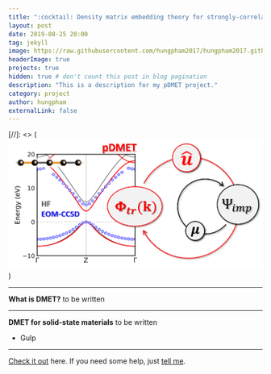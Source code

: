 ```yaml
---
title: ":cocktail: Density matrix embedding theory for strongly-correlated materials"
layout: post
date: 2019-08-25 20:00
tag: jekyll
image: https://raw.githubusercontent.com/hungpham2017/hungpham2017.github.io/master/assets/images/DMET.png
headerImage: true
projects: true
hidden: true # don't count this post in blog pagination
description: "This is a description for my pDMET project."
category: project
author: hungpham
externalLink: false
---
```


[//]: <> (![Screenshot](https://raw.githubusercontent.com/hungpham2017/hungpham2017.github.io/master/assets/images/pDMET_screenshot.png))


---
**What is DMET?**
to be written


---
**DMET for solid-state materials**
to be written
- Gulp

---

[Check it out](https://github.com/hungpham2017/pDMET/) here.
If you need some help, just [tell me](https://github.com/hungpham2017/pDMET/issues).
